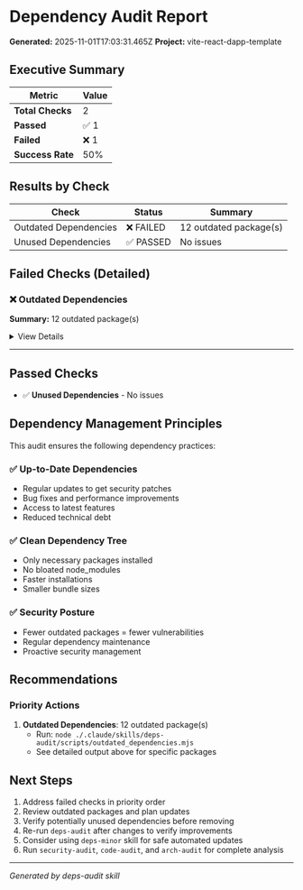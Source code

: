 # Dependency Audit Report

**Generated:** 2025-11-01T17:03:31.465Z
**Project:** vite-react-dapp-template

## Executive Summary

| Metric | Value |
|--------|-------|
| **Total Checks** | 2 |
| **Passed** | ✅ 1 |
| **Failed** | ❌ 1 |
| **Success Rate** | 50% |

## Results by Check

| Check | Status | Summary |
|-------|--------|---------|
| Outdated Dependencies | ❌ FAILED | 12 outdated package(s) |
| Unused Dependencies | ✅ PASSED | No issues |

## Failed Checks (Detailed)

### ❌ Outdated Dependencies

**Summary:** 12 outdated package(s)

<details>
<summary>View Details</summary>

```
================================================================================
Outdated Dependencies Check
================================================================================

Checking for outdated packages (minor version updates available)...

Total packages: 72

Running npm-check-updates (this may take a moment)...

Outdated Packages
--------------------------------------------------------------------------------

⚠️  Found 12 outdated package(s) (17% of total)

  Production Dependencies (5):
    @mantine/core: ^8.3.5 → ^8.3.6
    @mantine/hooks: ^8.3.5 → ^8.3.6
    @mantine/notifications: ^8.3.5 → ^8.3.6
    axios: ^1.13.0 → ^1.13.1
    react-router-dom: ^7.9.4 → ^7.9.5

  Dev Dependencies (7):
    @eslint/js: ^9.38.0 → ^9.39.0
    @types/node: ^24.9.1 → ^24.9.2
    @vitest/coverage-v8: ^4.0.4 → ^4.0.6
    eslint: ^9.38.0 → ^9.39.0
    jsdom: ^27.0.1 → ^27.1.0
    storybook-react-i18next: ^3.1.8 → ^3.3.1
    vitest: ^4.0.4 → ^4.0.6

Recommendations:
  1. Review release notes for each package before updating
  2. Update dev dependencies first (lower risk)
  3. Update production dependencies with caution
  4. Run tests after updating to verify compatibility
  5. Consider using deps-minor skill for safe automated updates

Update commands:
  # Update specific package
  npm install package-name@latest

  # Update all minor versions (use with caution)
  npx npm-check-updates -u --target minor && npm install

Impact:
  - Outdated packages may have security vulnerabilities
  - Missing bug fixes and performance improvements
  - Technical debt accumulates over time

================================================================================
Summary: 12 outdated package(s) (17%)
================================================================================
```

</details>

---

## Passed Checks

- ✅ **Unused Dependencies** - No issues

## Dependency Management Principles

This audit ensures the following dependency practices:

### ✅ Up-to-Date Dependencies
- Regular updates to get security patches
- Bug fixes and performance improvements
- Access to latest features
- Reduced technical debt

### ✅ Clean Dependency Tree
- Only necessary packages installed
- No bloated node_modules
- Faster installations
- Smaller bundle sizes

### ✅ Security Posture
- Fewer outdated packages = fewer vulnerabilities
- Regular dependency maintenance
- Proactive security management

## Recommendations

### Priority Actions

1. **Outdated Dependencies**: 12 outdated package(s)
   - Run: `node ./.claude/skills/deps-audit/scripts/outdated_dependencies.mjs`
   - See detailed output above for specific packages

## Next Steps

1. Address failed checks in priority order
2. Review outdated packages and plan updates
3. Verify potentially unused dependencies before removing
4. Re-run `deps-audit` after changes to verify improvements
5. Consider using `deps-minor` skill for safe automated updates
6. Run `security-audit`, `code-audit`, and `arch-audit` for complete analysis

---

*Generated by deps-audit skill*
